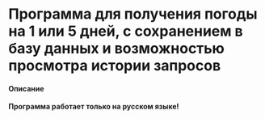 # Программа для получения погоды на 1 или 5 дней, с сохранением в базу данных и возможностью просмотра истории запросов
<h4>Описание</h4>
<p>
  <b>Программа работает только на русском языке!</b><br>
  
</p>
